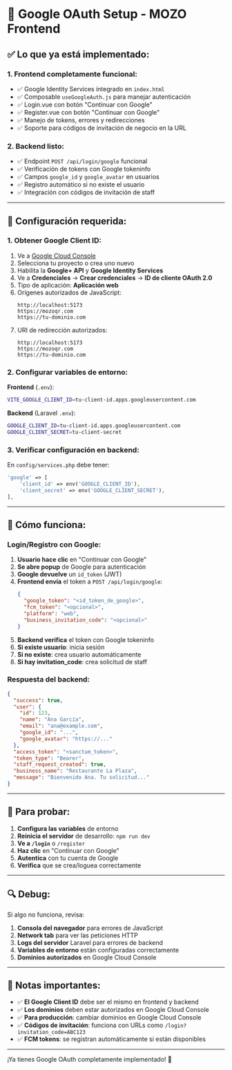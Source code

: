 # 🔐 Google OAuth Setup - MOZO Frontend

## ✅ Lo que ya está implementado:

### 1. **Frontend completamente funcional:**
- ✅ Google Identity Services integrado en `index.html`
- ✅ Composable `useGoogleAuth.js` para manejar autenticación
- ✅ Login.vue con botón "Continuar con Google" 
- ✅ Register.vue con botón "Continuar con Google"
- ✅ Manejo de tokens, errores y redirecciones
- ✅ Soporte para códigos de invitación de negocio en la URL

### 2. **Backend listo:**
- ✅ Endpoint `POST /api/login/google` funcional
- ✅ Verificación de tokens con Google tokeninfo
- ✅ Campos `google_id` y `google_avatar` en usuarios
- ✅ Registro automático si no existe el usuario
- ✅ Integración con códigos de invitación de staff

---

## 🔧 Configuración requerida:

### 1. **Obtener Google Client ID:**

1. Ve a [Google Cloud Console](https://console.cloud.google.com/)
2. Selecciona tu proyecto o crea uno nuevo
3. Habilita la **Google+ API** y **Google Identity Services**
4. Ve a **Credenciales** → **Crear credenciales** → **ID de cliente OAuth 2.0**
5. Tipo de aplicación: **Aplicación web**
6. Orígenes autorizados de JavaScript:
   ```
   http://localhost:5173
   https://mozoqr.com
   https://tu-dominio.com
   ```
7. URI de redirección autorizados:
   ```
   http://localhost:5173
   https://mozoqr.com
   https://tu-dominio.com
   ```

### 2. **Configurar variables de entorno:**

**Frontend** (`.env`):
```bash
VITE_GOOGLE_CLIENT_ID=tu-client-id.apps.googleusercontent.com
```

**Backend** (Laravel `.env`):
```bash
GOOGLE_CLIENT_ID=tu-client-id.apps.googleusercontent.com
GOOGLE_CLIENT_SECRET=tu-client-secret
```

### 3. **Verificar configuración en backend:**

En `config/services.php` debe tener:
```php
'google' => [
    'client_id' => env('GOOGLE_CLIENT_ID'),
    'client_secret' => env('GOOGLE_CLIENT_SECRET'),
],
```

---

## 🚀 Cómo funciona:

### **Login/Registro con Google:**

1. **Usuario hace clic** en "Continuar con Google"
2. **Se abre popup** de Google para autenticación
3. **Google devuelve** un `id_token` (JWT)
4. **Frontend envía** el token a `POST /api/login/google`:
   ```json
   {
     "google_token": "<id_token_de_google>",
     "fcm_token": "<opcional>",
     "platform": "web",
     "business_invitation_code": "<opcional>"
   }
   ```
5. **Backend verifica** el token con Google tokeninfo
6. **Si existe usuario**: inicia sesión
7. **Si no existe**: crea usuario automáticamente
8. **Si hay invitation_code**: crea solicitud de staff

### **Respuesta del backend:**
```json
{
  "success": true,
  "user": { 
    "id": 123, 
    "name": "Ana García", 
    "email": "ana@example.com",
    "google_id": "...",
    "google_avatar": "https://..."
  },
  "access_token": "<sanctum_token>",
  "token_type": "Bearer",
  "staff_request_created": true,
  "business_name": "Restaurante La Plaza",
  "message": "Bienvenido Ana. Tu solicitud..."
}
```

---

## 🧪 Para probar:

1. **Configura las variables** de entorno
2. **Reinicia el servidor** de desarrollo: `npm run dev`
3. **Ve a `/login`** o `/register`
4. **Haz clic** en "Continuar con Google"
5. **Autentica** con tu cuenta de Google
6. **Verifica** que se crea/loguea correctamente

---

## 🔍 Debug:

Si algo no funciona, revisa:

1. **Consola del navegador** para errores de JavaScript
2. **Network tab** para ver las peticiones HTTP
3. **Logs del servidor** Laravel para errores de backend
4. **Variables de entorno** están configuradas correctamente
5. **Dominios autorizados** en Google Cloud Console

---

## 📝 Notas importantes:

- ✅ **El Google Client ID** debe ser el mismo en frontend y backend
- ✅ **Los dominios** deben estar autorizados en Google Cloud Console
- ✅ **Para producción**: cambiar dominios en Google Cloud Console
- ✅ **Códigos de invitación**: funciona con URLs como `/login?invitation_code=ABC123`
- ✅ **FCM tokens**: se registran automáticamente si están disponibles

---

¡Ya tienes Google OAuth completamente implementado! 🎉